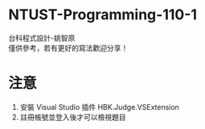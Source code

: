 # NTUST-Programming-110-1
台科程式設計-姚智原  
僅供參考，若有更好的寫法歡迎分享！

# 注意
1. 安裝 Visual Studio 插件 HBK.Judge.VSExtension  
2. 註冊帳號並登入後才可以檢視題目
